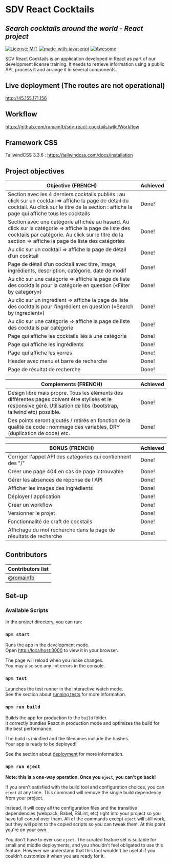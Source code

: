 # SDV React Cocktails
## _Search cocktails around the world - **React** project_

 [![License: MIT](https://img.shields.io/badge/License-MIT-yellow.svg)](https://opensource.org/licenses/MIT) [![made-with-javascript](https://img.shields.io/badge/Made%20with-JavaScript-1f425f.svg)](https://www.javascript.com) [![Awesome](https://awesome.re/badge.svg)](https://romainfb.github.io/bordeauxwc/)

SDV React Cocktails is an application developed in React as part of our development license training. It needs to retrieve information using a public API, process it and arrange it in several components.

## Live deployment (The routes are not operational)

http://45.155.171.156

## Workflow
https://github.com/romainfb/sdv-react-cocktails/wiki/Workflow

## Framework CSS
TailwindCSS 3.3.6 : https://tailwindcss.com/docs/installation

## Project objectives

| Objective (FRENCH)     | Achieved |
| ------------- | ------------- |
| Section avec les 4 derniers cocktails publiés : au click sur un cocktail => affiche la page de détail du cocktail. Au click sur le titre de la section : affiche la page qui affiche tous les cocktails  | Done!  |
| Section avec une catégorie affichée au hasard. Au click sur la catégorie => affiche la page de liste des cocktails par catégorie. Au click sur le titre de la section => affiche la page de liste des catégories  | Done!  |
|Au clic sur un cocktail => affiche la page de détail d’un cocktail | Done!|
|Page de détail d’un cocktail avec titre, image, ingrédients, description, catégorie, date de modif |Done!|
|Au clic sur une catégorie => affiche la page de liste des cocktails pour la catégorie en question  («Filter by category»)|Done!|
|Au clic sur un ingrédient => affiche la page de liste des cocktails pour l’ingrédient en question («Search by ingredient»)|Done!|
|Au clic sur une catégorie => affiche la page de liste des cocktails par catégorie|Done!|
|Page qui affiche les cocktails liés à une catégorie|Done!|
|Page qui affiche les ingrédients|Done!|
|Page qui affiche les verres|Done!|
|Header avec menu et barre de recherche|Done!|
|Page de résultat de recherche|Done!|

| Complements (FRENCH)    | Achieved |
| ------------- | ------------- |
| Design libre mais propre. Tous les éléments des différentes pages doivent être stylisés et le responsive géré. Utilisation de libs (bootstrap, tailwind etc) possible.  | Done!  |
| Des points seront ajoutés / retirés en fonction de la qualité de code : nommage des variables, DRY (duplication de code) etc.  | Done!  |

| BONUS (FRENCH)    | Achieved |
| ------------- | ------------- |
| Corriger l'appel API des catégories qui contiennent des "/"  | Done!  |
| Créer une page 404 en cas de page introuvable  | Done!  |
| Gérer les absences de réponse de l'API  | Done!  |
| Afficher les images des ingrédients  | Done!  |
| Déployer l'application | Done!  |
| Créer un workflow | Done!  |
| Versionner le projet | Done!  |
| Fonctionnalité de craft de cocktails | Done!  |
| Affichage du mot recherché dans la page de résultats de recherche | Done!  |

## Contributors

| Contributors list     |
| ------------- |
|[@romainfb](https://github.com/romainfb)|

## Set-up

### Available Scripts

In the project directory, you can run:

### `npm start`

Runs the app in the development mode.\
Open [http://localhost:3000](http://localhost:3000) to view it in your browser.

The page will reload when you make changes.\
You may also see any lint errors in the console.

### `npm test`

Launches the test runner in the interactive watch mode.\
See the section about [running tests](https://facebook.github.io/create-react-app/docs/running-tests) for more information.

### `npm run build`

Builds the app for production to the `build` folder.\
It correctly bundles React in production mode and optimizes the build for the best performance.

The build is minified and the filenames include the hashes.\
Your app is ready to be deployed!

See the section about [deployment](https://facebook.github.io/create-react-app/docs/deployment) for more information.

### `npm run eject`

**Note: this is a one-way operation. Once you `eject`, you can't go back!**

If you aren't satisfied with the build tool and configuration choices, you can `eject` at any time. This command will remove the single build dependency from your project.

Instead, it will copy all the configuration files and the transitive dependencies (webpack, Babel, ESLint, etc) right into your project so you have full control over them. All of the commands except `eject` will still work, but they will point to the copied scripts so you can tweak them. At this point you're on your own.

You don't have to ever use `eject`. The curated feature set is suitable for small and middle deployments, and you shouldn't feel obligated to use this feature. However we understand that this tool wouldn't be useful if you couldn't customize it when you are ready for it.
